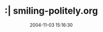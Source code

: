 ---
date: 2004-11-03 15:16:30
link:
  source: delicious
  source_url: https://del.icio.us/roytang
  text: :| smiling-politely.org
  url: http://www.smiling-politely.org/
slug: smiling-politely-org
source: delicious
tags:
- blogs
- broken-link
title: :| smiling-politely.org
---